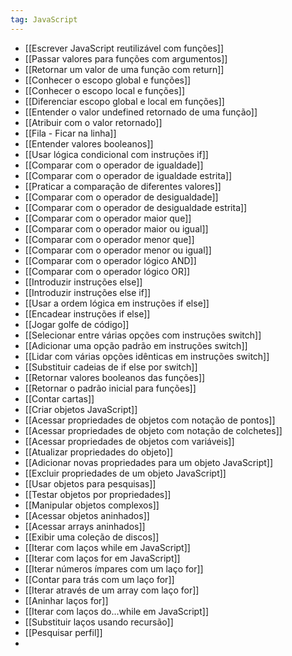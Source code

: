 ```yaml
---
tag: JavaScript
---
```

- [[Escrever JavaScript reutilizável com funções]]
- [[Passar valores para funções com argumentos]]
- [[Retornar um valor de uma função com return]]
- [[Conhecer o escopo global e funções]]
- [[Conhecer o escopo local e funções]]
- [[Diferenciar escopo global e local em funções]]
- [[Entender o valor undefined retornado de uma função]]
- [[Atribuir com o valor retornado]]
- [[Fila - Ficar na linha]]
- [[Entender valores booleanos]]
- [[Usar lógica condicional com instruções if]]
- [[Comparar com o operador de igualdade]]
- [[Comparar com o operador de igualdade estrita]]
- [[Praticar a comparação de diferentes valores]]
- [[Comparar com o operador de desigualdade]]
- [[Comparar com o operador de desigualdade estrita]]
- [[Comparar com o operador maior que]]
- [[Comparar com o operador maior ou igual]]
- [[Comparar com o operador menor que]]
- [[Comparar com o operador menor ou igual]]
- [[Comparar com o operador lógico AND]]
- [[Comparar com o operador lógico OR]]
- [[Introduzir instruções else]]
- [[Introduzir instruções else if]]
- [[Usar a ordem lógica em instruções if else]]
- [[Encadear instruções if else]]
- [[Jogar golfe de código]]
- [[Selecionar entre várias opções com instruções switch]]
- [[Adicionar uma opção padrão em instruções switch]]
- [[Lidar com várias opções idênticas em instruções switch]]
- [[Substituir cadeias de if else por switch]]
- [[Retornar valores booleanos das funções]]
- [[Retornar o padrão inicial para funções]]
- [[Contar cartas]]
- [[Criar objetos JavaScript]]
- [[Acessar propriedades de objetos com notação de pontos]]
- [[Acessar propriedades de objeto com notação de colchetes]]
- [[Acessar propriedades de objetos com variáveis]]
- [[Atualizar propriedades do objeto]]
- [[Adicionar novas propriedades para um objeto JavaScript]]
- [[Excluir propriedades de um objeto JavaScript]]
- [[Usar objetos para pesquisas]]
- [[Testar objetos por propriedades]]
- [[Manipular objetos complexos]]
- [[Acessar objetos aninhados]]
- [[Acessar arrays aninhados]]
- [[Exibir uma coleção de discos]]
-  [[Iterar com laços while em JavaScript]]
- [[Iterar com laços for em JavaScript]]
- [[Iterar números ímpares com um laço for]]
- [[Contar para trás com um laço for]]
- [[Iterar através de um array com laço for]]
- [[Aninhar laços for]]
- [[Iterar com laços do...while em JavaScript]]
- [[Substituir laços usando recursão]]
- [[Pesquisar perfil]]
- 